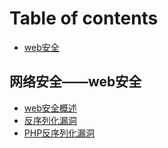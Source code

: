 # Table of contents

* [web安全](README.md)

## 网络安全——web安全

* [web安全概述](wang-luo-an-quan-web-an-quan/web-an-quan-gai-shu.md)
* [反序列化漏洞](wang-luo-an-quan-web-an-quan/web-an-quan.md)
* [PHP反序列化漏洞](wang-luo-an-quan-web-an-quan/php-fan-xu-lie-hua-lou-dong.md)

